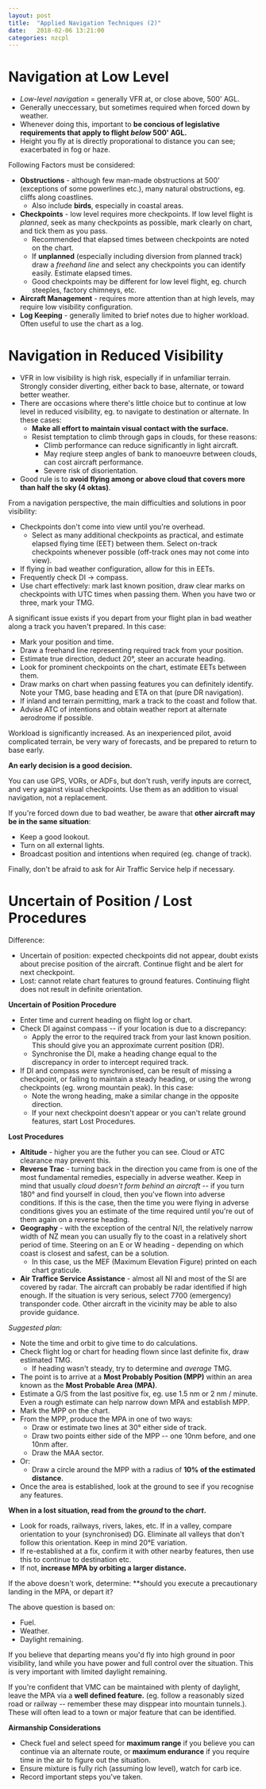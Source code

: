 ```yaml
---
layout: post
title:  "Applied Navigation Techniques (2)"
date:   2018-02-06 13:21:00
categories: nzcpl
---
```


# Navigation at Low Level

 * *Low-level navigation* = generally VFR at, or close above, 500' AGL.
 * Generally uneccessary, but sometimes required when forced down by weather.
 * Whenever doing this, important to **be concious of legislative requirements that apply to flight
   *below* 500' AGL.**
 * Height you fly at is directly proporational to distance you can see; exacerbated in fog or haze.

Following Factors must be considered:

 * **Obstructions** - although few man-made obstructions at 500' (exceptions of some powerlines etc.),
   many natural obstructions, eg. cliffs along coastlines.
    * Also include **birds**, especially in coastal areas.
 * **Checkpoints** - low level requires more checkpoints. If low level flight is *planned*, seek as
   many checkpoints as possible, mark clearly on chart, and tick them as you pass.
    * Recommended that elapsed times between checkpoints are noted on the chart.
    * If **unplanned** (especially including diversion from planned track) draw a *freehand line* and
      select any checkpoints you can identify easily. Estimate elapsed times.
    * Good checkpoints may be different for low level flight, eg. church steeples, factory chimneys, etc.
 * **Aircraft Management** - requires more attention than at high levels, may require low visibility
   configuration.
 * **Log Keeping** - generally limited to brief notes due to higher workload. Often useful to use the
   chart as a log.

# Navigation in Reduced Visibility

 * VFR in low visibility is high risk, especially if in unfamiliar terrain. Strongly consider diverting,
   either back to base, alternate, or toward better weather.
 * There are occasions where there's little choice but to continue at low level in reduced visibility,
   eg. to navigate to destination or alternate. In these cases:
    * **Make all effort to maintain visual contact with the surface.**
    * Resist temptation to climb through gaps in clouds, for these reasons:
       * Climb performance can reduce significantly in light aircraft.
       * May reqiure steep angles of bank to manoeuvre between clouds, can cost aircraft performance.
       * Severe risk of disorientation.
 * Good rule is to **avoid flying among or above cloud that covers more than half the sky (4 oktas)**.

From a navigation perspective, the main difficulties and solutions in poor visibility:

 * Checkpoints don't come into view until you're overhead.
    * Select as many additional checkpoints as practical, and estimate elapsed flying time (EET)
      between them. Select on-track checkpoints whenever possible (off-track ones may not come into view).
 * If flying in bad weather configuration, allow for this in EETs.
 * Frequently check DI -> compass.
 * Use chart effectively: mark last known position, draw clear marks on checkpoints with UTC times when
   passing them. When you have two or three, mark your TMG.

A significant issue exists if you depart from your flight plan in bad weather along a track you haven't
prepared. In this case:

 * Mark your position and time.
 * Draw a freehand line representing required track from your position.
 * Estimate true direction, deduct 20&deg;, steer an accurate heading.
 * Look for prominent checkpoints on the chart, estimate EETs between them.
 * Draw marks on chart when passing features you can definitely identify. Note your TMG, base heading
   and ETA on that (pure DR navigation).
 * If inland and terrain permitting, mark a track to the coast and follow that.
 * Advise ATC of intentions and obtain weather report at alternate aerodrome if possible.

Workload is significantly increased. As an inexperienced pilot, avoid complicated terrain, be very
wary of forecasts, and be prepared to return to base early.

**An early decision is a good decision.**

You can use GPS, VORs, or ADFs, but don't rush, verify inputs are correct, and very against visual
checkpoints. Use them as an addition to visual navigation, not a replacement.

If you're forced down due to bad weather, be aware that **other aircraft may be in the same situation**:

 * Keep a good lookout.
 * Turn on all external lights.
 * Broadcast position and intentions when required (eg. change of track).

Finally, don't be afraid to ask for Air Traffic Service help if necessary.

# Uncertain of Position / Lost Procedures

Difference:

 * Uncertain of position: expected checkpoints did not appear, doubt exists about precise position of
   the aircraft. Continue flight and be alert for next checkpoint.
 * Lost: cannot relate chart features to ground features. Continuing flight does not result in
   definite orientation.

**Uncertain of Position Procedure**

 * Enter time and current heading on flight log or chart.
 * Check DI against compass -- if your location is due to a discrepancy:
    * Apply the error to the required track from your last known position. This should give you an
      approximate current position (DR).
    * Synchronise the DI, make a heading change equal to the discrepancy in order to intercept required
      track.
 * If DI and compass *were* synchronised, can be result of missing a checkpoint, or failing to maintain
   a steady heading, or using the wrong checkpoints (eg. wrong mountain peak). In this case:
    * Note the wrong heading, make a similar change in the opposite direction.
    * If your next checkpoint doesn't appear or you can't relate ground features, start Lost Procedures.

**Lost Procedures**

 * **Altitude** - higher you are the futher you can see. Cloud or ATC clearance may prevent this.
 * **Reverse Trac** - turning back in the direction you came from is one of the most fundamental
   remedies, especially in adverse weather. Keep in mind that usually *cloud doesn't form behind
   an aircraft* -- if you turn 180&deg; and find yourself in cloud, then you've flown into adverse
   conditions. If this is the case, then the time you were flying in adverse conditions gives you an
   estimate of the time required until you're out of them again on a reverse heading.
 * **Geography** - with the exception of the central N/I, the relatively narrow width of NZ mean you
   can usually fly to the coast in a relatively short period of time. Steering on an E or W heading -
   depending on which coast is closest and safest, can be a solution.
    * In this case, us the MEF (Maximum Elevation Figure) printed on each chart graticule.
 * **Air Traffice Service Assistance** - almost all NI and most of the SI are covered by radar. The
   aircraft can probably be radar identified if high enough. If the situation is very serious, select
   7700 (emergency) transponder code. Other aircraft in the vicinity may be able to also provide
   guidance.

*Suggested plan*:

 * Note the time and orbit to give time to do calculations.
 * Check flight log or chart for heading flown since last definite fix, draw estimated TMG.
    * If heading wasn't steady, try to determine and *average* TMG.
 * The point is to arrive at a **Most Probably Position (MPP)** within an area known as the **Most
   Probable Area (MPA)**.
 * Estimate a G/S from the last positive fix, eg. use 1.5 nm or 2 nm / minute. Even a rough estimate
   can help narrow down MPA and establish MPP.
 * Mark the MPP on the chart.
 * From the MPP, produce the MPA in one of two ways:
    * Draw or estimate two lines at 30&deg; either side of track.
    * Draw two points either side of the MPP -- one 10nm before, and one 10nm after.
    * Draw the MAA sector.
 * Or:
    * Draw a circle around the MPP with a radius of **10% of the estimated distance**.
 * Once the area is established, look at the ground to see if you recognise any features.

**When in a lost situation, read from the *ground* to the *chart*.**

 * Look for roads, railways, rivers, lakes, etc. If in a valley, compare orientation to your
   (synchronised) DG. Eliminate all valleys that don't follow this orientation. Keep in mind
   20&deg;E variation.
 * If re-established at a fix, confirm it with other nearby features, then use this to continue
   to destination etc.
 * If not, **increase MPA by orbiting a larger distance.**

If the above doesn't work, determine: **should you execute a precautionary landing in the MPA, or
depart it?

The above question is based on:

 * Fuel.
 * Weather.
 * Daylight remaining.

If you believe that departing means you'd fly into high ground in poor visibility, land while you have
power and full control over the situation. This is very important with limited daylight remaining.

If you're confident that VMC can be maintained with plenty of daylight, leave the MPA via a **well
defined feature.** (eg. follow a reasonably sized road or railway -- remember these may disppear
into mountain tunnels.). These will often lead to a town or major feature that can be identified.

**Airmanship Considerations**

 * Check fuel and select speed for **maximum range** if you believe you can continue via an alternate
   route, or **maximum endurance** if you require time in the air to figure out the situation.
 * Ensure mixture is fully rich (assuming low level), watch for carb ice.
 * Record important steps you've taken.
